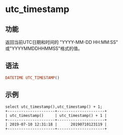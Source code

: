 # utc_timestamp

## 功能

返回当前UTC日期和时间的 "YYYY-MM-DD HH:MM:SS" 或"YYYYMMDDHHMMSS"格式的值。

## 语法

```Haskell
DATETIME UTC_TIMESTAMP()
```

## 示例

```Plain Text
select utc_timestamp(),utc_timestamp() + 1;
+---------------------+---------------------+
| utc_timestamp()     | utc_timestamp() + 1 |
+---------------------+---------------------+
| 2019-07-10 12:31:18 |      20190710123119 |
+---------------------+---------------------+
```
